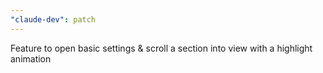 ```yaml
---
"claude-dev": patch
---
```


Feature to open basic settings & scroll a section into view with a highlight animation
